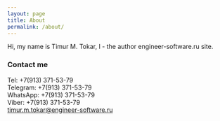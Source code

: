 ```yaml
---
layout: page
title: About
permalink: /about/
---
```


Hi, my name is Timur M. Tokar, I - the author engineer-software.ru site.

### Contact me

Tel: +7(913) 371-53-79  
Telegram: +7(913) 371-53-79  
WhatsApp: +7(913) 371-53-79  
Viber: +7(913) 371-53-79  
[timur.m.tokar@engineer-software.ru](mailto:timur.m.tokar@engineer-software.ru)
